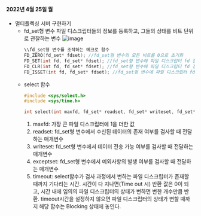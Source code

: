 #### 2022년 4월 25일 월
* 멀티플렉싱 서버 구현하기
  * fd_set형 변수
    파일 디스크립터들의 정보를 등록하고, 그들의 상태를 비트 단위로 관찰하는 변수
    ![image](https://user-images.githubusercontent.com/55453184/165032393-ad28879c-70b8-40d5-84c9-6cdbfe2a2121.png)
    ```C
    \\fd_set형 변수를 조작하는 메크로 함수
    FD_ZERO(fd_set* fdset); //fd_set형 변수의 모든 비트를 0으로 초기화
    FD_SET(int fd, fd_set* fdset); //fd_set형 변수에 파일 디스크립터 fd 정보를 등록
    FD_CLR(int fd, fd_set* fdset); //fd_set형 변수에 파일 디스크립터 fd 정보를 삭제
    FD_ISSET(int fd, fd_set* fdset); //fd_set형 변수에 파일 디스크립터 fd의 정보가 있으면 양수 반환
    ```
  * select 함수
    ```C
    #include <sys/select.h>
    #include <sys/time.h>
    
    int select(int maxfd, fd_set* readset, fd_set* writeset, fd_set* exceptset, const struct timeval* timeout);
    ```
    1. maxfd: 가장 큰 파일 디스크립터에 1을 더한 값
    2. readset: fd_set형 변수에서 수신된 데이터의 존재 여부를 검사할 때 전달하는 매개변수
    3. writeset: fd_set형 변수에서 데이터 전송 가능 여부를 검사할 때 전달하는 매개변수
    4. exceptset: fd_set형 변수에서 예외사항의 발생 여부를 검사할 때 전달하는 매개변수
    5. timeout: select함수가 검사 과정에서 변하는 파일 디스크립터가 존재할 때까지 기다리는 시간.
                시간이 다 지나면(Time out 시) 반환 값은 0이 되고, 시간 내에 임의의 파일 디스크립터의 상태가 변하면 변한 개수만큼 반환.
                timeout시간을 설정하지 않으면 파일 디스크립터의 상태가 변할 때까지 해당 함수는 Blocking 상태에 놓인다.
